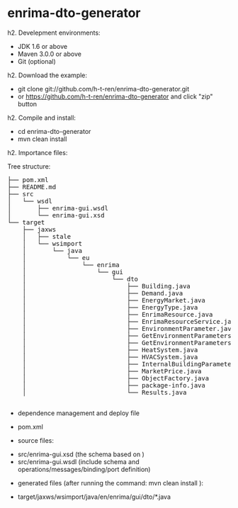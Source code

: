 enrima-dto-generator
====================

h2. Develepment environments:

* JDK 1.6 or above
* Maven 3.0.0 or above
* Git (optional)

h2. Download the example:

* git clone git://github.com/h-t-ren/enrima-dto-generator.git
* or https://github.com/h-t-ren/enrima-dto-generator and click "zip" button 

h2. Compile and install:

* cd enrima-dto-generator
* mvn clean install



h2. Importance files:

Tree structure:

<pre>
├── pom.xml
├── README.md
├── src
│   └── wsdl
│       ├── enrima-gui.wsdl
│       └── enrima-gui.xsd
└── target
    ├── jaxws
    │   ├── stale
    │   └── wsimport
    │       └── java
    │           └── eu
    │               └── enrima
    │                   └── gui
    │                       └── dto
    │                           ├── Building.java
    │                           ├── Demand.java
    │                           ├── EnergyMarket.java
    │                           ├── EnergyType.java
    │                           ├── EnrimaResource.java
    │                           ├── EnrimaResourceService.java
    │                           ├── EnvironmentParameter.java
    │                           ├── GetEnvironmentParametersRequest.java
    │                           ├── GetEnvironmentParametersResponse.java
    │                           ├── HeatSystem.java
    │                           ├── HVACSystem.java
    │                           ├── InternalBuildingParameter.java
    │                           ├── MarketPrice.java
    │                           ├── ObjectFactory.java
    │                           ├── package-info.java
    │                           └── Results.java

</pre>


* dependence management and deploy file
 - pom.xml

* source files:
   
 - src/enrima-gui.xsd (the schema based on )
 - src/enrima-gui.wsdl (include schema and operations/messages/binding/port definition)

* generated files (after running the command: mvn clean install ):
 - target/jaxws/wsimport/java/en/enrima/gui/dto/*.java
